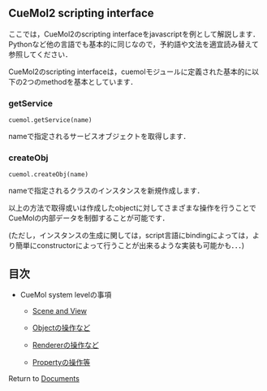 ## CueMol2 scripting interface

ここでは，CueMol2のscripting interfaceをjavascriptを例として解説します．
Pythonなど他の言語でも基本的に同じなので，予約語や文法を適宜読み替えて参照してください．

CueMol2のscripting interfaceは，cuemolモジュールに定義された基本的に以下の2つのmethodを基本としています．

### getService
```
cuemol.getService(name)
```

nameで指定されるサービスオブジェクトを取得します．

### createObj
```
cuemol.createObj(name)
```

nameで指定されるクラスのインスタンスを新規作成します．


以上の方法で取得或いは作成したobjectに対してさまざまな操作を行うことでCueMolの内部データを制御することが可能です．

(ただし，インスタンスの生成に関しては，script言語にbindingによっては，より簡単にconstructorによって行うことが出来るような実装も可能かも．．．)


## 目次

-  CueMol system levelの事項

    -  [Scene and View](../../cuemol2/Scripting/SceneAndView)

    -  [Objectの操作など](../../cuemol2/Scripting/Object)

    -  [Rendererの操作など](../../cuemol2/Scripting/Renderer)

    -  [Propertyの操作等](../../cuemol2/Scripting/Property)


Return to [Documents](../../Documents)
